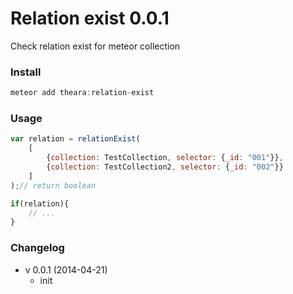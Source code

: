 # Relation exist 0.0.1
Check relation exist for meteor collection
### Install
```js
meteor add theara:relation-exist
```
### Usage
```js
var relation = relationExist(
    [
        {collection: TestCollection, selector: {_id: "001"}},
        {collection: TestCollection2, selector: {_id: "002"}}
    ]
);// return boolean

if(relation){
    // ...
}
```
### Changelog
- v 0.0.1 (2014-04-21)
    - init
